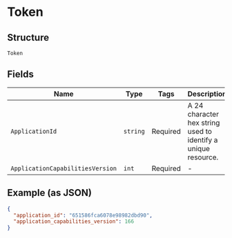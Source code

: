 
# Token

## Structure

`Token`

## Fields

| Name | Type | Tags | Description |
|  --- | --- | --- | --- |
| `ApplicationId` | `string` | Required | A 24 character hex string used to identify a unique resource. |
| `ApplicationCapabilitiesVersion` | `int` | Required | - |

## Example (as JSON)

```json
{
  "application_id": "651586fca6078e98982dbd90",
  "application_capabilities_version": 166
}
```

